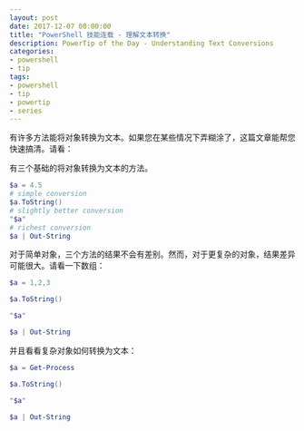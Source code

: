 ```yaml
---
layout: post
date: 2017-12-07 00:00:00
title: "PowerShell 技能连载 - 理解文本转换"
description: PowerTip of the Day - Understanding Text Conversions
categories:
- powershell
- tip
tags:
- powershell
- tip
- powertip
- series
---
```

有许多方法能将对象转换为文本。如果您在某些情况下弄糊涂了，这篇文章能帮您快速搞清。请看：

有三个基础的将对象转换为文本的方法。

```powershell
$a = 4.5
# simple conversion
$a.ToString()
# slightly better conversion
"$a"
# richest conversion
$a | Out-String
```

对于简单对象，三个方法的结果不会有差别。然而，对于更复杂的对象，结果差异可能很大。请看一下数组：

```powershell
$a = 1,2,3

$a.ToString()

"$a"

$a | Out-String
```

并且看看复杂对象如何转换为文本：

```powershell
$a = Get-Process

$a.ToString()

"$a"

$a | Out-String
```

<!--本文国际来源：[Understanding Text Conversions](http://community.idera.com/powershell/powertips/b/tips/posts/understanding-text-conversions)-->
